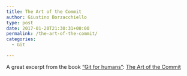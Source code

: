 ```yaml
---
title: The Art of the Commit
author: Giustino Borzacchiello
type: post
date: 2017-01-20T21:30:31+00:00
permalink: /the-art-of-the-commit/
categories:
  - Git

---
```

A great excerpt from the book [&#8220;Git for humans&#8221;][1]: [The Art of the Commit][2]

 [1]: https://abookapart.com/products/git-for-humans
 [2]: http://alistapart.com/article/the-art-of-the-commit